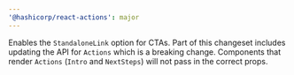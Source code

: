 ```yaml
---
'@hashicorp/react-actions': major
---
```


Enables the `StandaloneLink` option for CTAs. Part of this changeset includes updating the API for `Actions` which is a breaking change. Components that render `Actions` (`Intro` and `NextSteps`) will not pass in the correct props.
